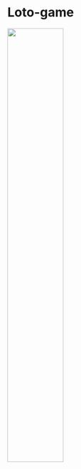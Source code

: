 # Loto-game
<img src="https://user-images.githubusercontent.com/82020749/207137592-2fa49d01-9308-4e74-99a9-fa8c1f677d15.png" width="50%" height="50%" >
